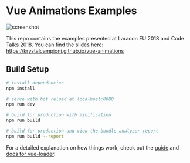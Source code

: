 # Vue Animations Examples
![screenshot](https://github.com/krystalcampioni/vue-animations/blob/master/preview.png?raw=true)

This repo contains the examples presented at Laracon EU 2018 and Code Talks 2018. You can find the slides here: https://krystalcampioni.github.io/vue-animations

## Build Setup

``` bash
# install dependencies
npm install

# serve with hot reload at localhost:8080
npm run dev

# build for production with minification
npm run build

# build for production and view the bundle analyzer report
npm run build --report
```

For a detailed explanation on how things work, check out the [guide](http://vuejs-templates.github.io/webpack/) and [docs for vue-loader](http://vuejs.github.io/vue-loader).
